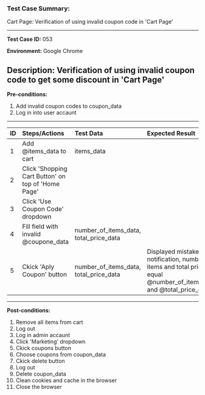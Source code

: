 
### Test Case Summary:
Cart Page: Verification of using invalid coupon code in 'Cart Page'

---

**Test Case ID:** 053

**Environment:** Google Chrome

**Description:**
Verification of using invalid coupon code to get some discount in 'Cart Page' 
---

**Pre-conditions:**
1. Add invalid coupon codes to coupon_data
2. Log in into user accaunt    

---

|      ID       | Steps/Actions |  Test Data  | Expected Result |
| ------------- |:--------------| :---------- | :-------------- |
|       1       |Add @items_data to cart|items_data|                 |
|       2       |Click 'Shopping Cart Button' on top of 'Home Page'| | |
|       3       |Click 'Use Coupon Code' dropdown | | |
|       4       |Fill field with invalid @coupone_data| number_of_items_data, total_price_data| |
|       5       |Ckick 'Aply Coupon' button| number_of_items_data, total_price_data|Displayed mistake notification, number of items and total price are equal  @number_of_items_data and @total_price_data |
---

**Post-conditions:**
1. Remove all items from cart
2. Log out
3. Log in admin accaunt 
4. Click 'Marketing' dropdown
5. Ckick coupons button 
6. Choose coupons from coupon_data
7. Ckick delete button
8. Log out 
9. Delete coupon_data
10. Clean cookies and cache in the browser
11. Close the browser
